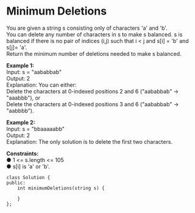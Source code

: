 # Minimum Deletions
You are given a string s consisting only of characters 'a' and 'b'. <br>
You can delete any number of characters in s to make s balanced. s is balanced if there is no pair of indices (i,j) such that i < j and s[i] = 'b' and s[j]= 'a'. <br>
Return the minimum number of deletions needed to make s balanced. <br>
 
**Example 1:** <br>
Input: s = "aababbab" <br>
Output: 2 <br>
Explanation: You can either: <br>
Delete the characters at 0-indexed positions 2 and 6 ("aababbab" -> "aaabbb"), or <br>
Delete the characters at 0-indexed positions 3 and 6 ("aababbab" -> "aabbbb"). <br>

**Example 2:** <br>
Input: s = "bbaaaaabb" <br>
Output: 2 <br>
Explanation: The only solution is to delete the first two characters. <br>

 
**Constraints:** <br>
●	1 <= s.length <= 105 <br>
●	s[i] is 'a' or 'b'. <br>

```
class Solution {
public:
    int minimumDeletions(string s) {
        
    }
};
```